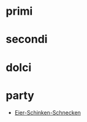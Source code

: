 # primi

# secondi

# dolci

# party

- [Eier-Schinken-Schnecken](./fingerfood/eier-schinken-schnecken)
